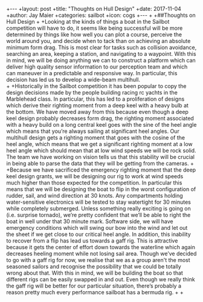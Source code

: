  +---
 +layout: post
 +title: "Thoughts on Hull Design"
 +date: 2017-11-04
 +author: Jay Maier
 +categories: sailbot
 +icon: cogs
 +---
 +
 +##Thoughts on Hull Design
 +
 +Looking at the kinds of things a boat in the Sailbot competition will have to do, it seems like being successful will be more determined by things like how well you can plot a course, perceive the world around you, and decide when to tack than on achieving an absolute minimum form drag.  This is most clear for tasks such as collision avoidance, searching an area, keeping a station, and navigating to a waypoint.  With this in mind, we will be doing anything we can to construct a platform which can deliver high quality sensor information to our perception team and which can maneuver in a predictable and responsive way.  In particular, this decision has led us to develop a wide-beam multihull.  
 +
 +Historically in the Sailbot competition it has been popular to copy the design decisions made by the people building racing rc yachts in the Marblehead class. In particular, this has led to a proliferation of designs which derive their righting moment from a deep keel with a heavy bulb at the bottom.  We have moved away from this because even though a deep keel design probably decreases form drag, the righting moment associated with a heavy build on a long central keel goes with the sine of the heel angle which means that you’re always sailing at significant heel angles.  Our multihull design gets a righting moment that goes with the cosine of the heel angle, which means that we get a significant righting moment at a low heel angle which should mean that at low wind speeds we will be rock solid.  The team we have working on vision tells us that this stability will be crucial in being able to parse the data that they will be getting from the cameras.
 +
 +Because we have sacrificed the emergency righting moment that the deep keel design grants, we will be designing our rig to work at wind speeds much higher than those expected for the competition.  In particular this means that we will be designing the boat to flip in the worst configuration of rudder, sail, and wind direction at 30 knots. Any compartments holding water-sensitive electronics will be tested to stay watertight for 30 minutes while completely submerged.  Unless something really exciting is going on (i.e. surprise tornado), we’re pretty confident that we’ll be able to right the boat in well under that 30 minute mark.  Software side, we will have emergency conditions which will swing our bow into the wind and let out the sheet if we get close to our critical heel angle.   In addition, this inability to recover from a flip has lead us towards a gaff rig.  This is attractive because it gets the center of effort down towards the waterline which again decreases heeling moment while not losing sail area.  Though we’ve decided to go with a gaff rig for now, we realise that we as a group aren't the most seasoned sailors and recognise the possibility that we could be totally wrong about that.  With this in mind, we will be building the boat so that different rigs can be easily swapped in and out.  Even though we really think the gaff rig will be better for our particular situation, there’s probably a reason pretty much every performance sailboat has a bermuda rig.
 +
 +
